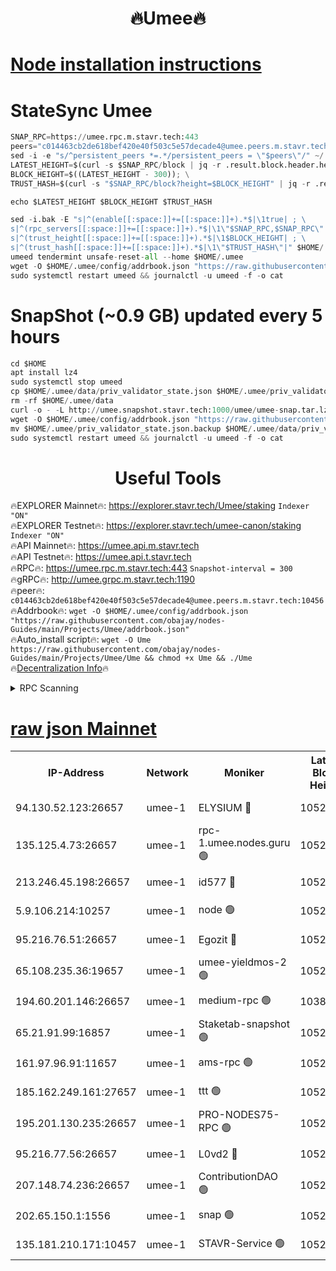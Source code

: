 <h1 align="center"> 🔥Umee🔥</h1>


[Node installation instructions](https://github.com/obajay/nodes-Guides/tree/main/Projects/Umee)
=
# StateSync Umee
```python
SNAP_RPC=https://umee.rpc.m.stavr.tech:443
peers="c014463cb2de618bef420e40f503c5e57decade4@umee.peers.m.stavr.tech:10456"
sed -i -e "s/^persistent_peers *=.*/persistent_peers = \"$peers\"/" ~/.umee/config/config.toml
LATEST_HEIGHT=$(curl -s $SNAP_RPC/block | jq -r .result.block.header.height); \
BLOCK_HEIGHT=$((LATEST_HEIGHT - 300)); \
TRUST_HASH=$(curl -s "$SNAP_RPC/block?height=$BLOCK_HEIGHT" | jq -r .result.block_id.hash)

echo $LATEST_HEIGHT $BLOCK_HEIGHT $TRUST_HASH

sed -i.bak -E "s|^(enable[[:space:]]+=[[:space:]]+).*$|\1true| ; \
s|^(rpc_servers[[:space:]]+=[[:space:]]+).*$|\1\"$SNAP_RPC,$SNAP_RPC\"| ; \
s|^(trust_height[[:space:]]+=[[:space:]]+).*$|\1$BLOCK_HEIGHT| ; \
s|^(trust_hash[[:space:]]+=[[:space:]]+).*$|\1\"$TRUST_HASH\"|" $HOME/.umee/config/config.toml
umeed tendermint unsafe-reset-all --home $HOME/.umee
wget -O $HOME/.umee/config/addrbook.json "https://raw.githubusercontent.com/obajay/nodes-Guides/main/Projects/Umee/addrbook.json"
sudo systemctl restart umeed && journalctl -u umeed -f -o cat
```
# SnapShot (~0.9 GB) updated every 5 hours
```python
cd $HOME
apt install lz4
sudo systemctl stop umeed
cp $HOME/.umee/data/priv_validator_state.json $HOME/.umee/priv_validator_state.json.backup
rm -rf $HOME/.umee/data
curl -o - -L http://umee.snapshot.stavr.tech:1000/umee/umee-snap.tar.lz4 | lz4 -c -d - | tar -x -C $HOME/.umee --strip-components 2
wget -O $HOME/.umee/config/addrbook.json "https://raw.githubusercontent.com/obajay/nodes-Guides/main/Projects/Umee/addrbook.json"
mv $HOME/.umee/priv_validator_state.json.backup $HOME/.umee/data/priv_validator_state.json
sudo systemctl restart umeed && journalctl -u umeed -f -o cat
```
 <h1 align="center"> Useful Tools</h1>

🔥EXPLORER Mainnet🔥:      https://explorer.stavr.tech/Umee/staking             `Indexer "ON"` \
🔥EXPLORER Testnet🔥:        https://explorer.stavr.tech/umee-canon/staking      `Indexer "ON"` \
🔥API Mainnet🔥:                   https://umee.api.m.stavr.tech \
🔥API Testnet🔥:                     https://umee.api.t.stavr.tech \
🔥RPC🔥:                           https://umee.rpc.m.stavr.tech:443                     `Snapshot-interval = 300` \
🔥gRPC🔥:                              http://umee.grpc.m.stavr.tech:1190 \
🔥peer🔥:                     `c014463cb2de618bef420e40f503c5e57decade4@umee.peers.m.stavr.tech:10456` \
🔥Addrbook🔥:    ```wget -O $HOME/.umee/config/addrbook.json "https://raw.githubusercontent.com/obajay/nodes-Guides/main/Projects/Umee/addrbook.json"``` \
🔥Auto_install script🔥: ```wget -O Ume https://raw.githubusercontent.com/obajay/nodes-Guides/main/Projects/Umee/Ume && chmod +x Ume && ./Ume``` \
🔥[Decentralization Info](https://github.com/obajay/StateSync-snapshots/tree/main/Projects/Umee/Decentralization)🔥

<details>
<summary>RPC Scanning</summary>

<h2 align="center"> We scan nodes in real time every 4 hours. And we provide the final result of RPC endpoints.
We cannot influence the operation of these nodes in any way. </h2>


```python
If Voting Power is higher than 0 --> then the Node is a validator of the network and may be subject to attack and be a potential threat to the chain.
```
```python
We marked such validators with a red symbol
```

</details>

[raw json Mainnet](https://rpc-check.umeem.stavr.tech/umeem/rpc-umeem-result.json)
=



<table><tr><th>IP-Address</th><th>Network</th><th>Moniker</th><th>Latest Block Height</th><th>Earliest Block Height</th><th>Catching Up</th><th>Tx Index</th><th>Voting Power</th><th>Scan Time</th></tr><tr><td>94.130.52.123:26657</td><td>umee-1</td><td>ELYSIUM 🔴</td><td>10527117</td><td>3216011</td><td>False</td><td>on</td><td>23092882</td><td>2024-02-10T06:42:53.299994525UTC</td></tr><tr><td>135.125.4.73:26657</td><td>umee-1</td><td>rpc-1.umee.nodes.guru 🟢</td><td>10527117</td><td>5167386</td><td>False</td><td>on</td><td>0</td><td>2024-02-10T06:42:53.647635131UTC</td></tr><tr><td>213.246.45.198:26657</td><td>umee-1</td><td>id577 🔴</td><td>10527105</td><td>7100001</td><td>False</td><td>on</td><td>35104852</td><td>2024-02-10T06:41:38.076374919UTC</td></tr><tr><td>5.9.106.214:10257</td><td>umee-1</td><td>node 🟢</td><td>10527113</td><td>7942001</td><td>False</td><td>on</td><td>0</td><td>2024-02-10T06:42:29.924778417UTC</td></tr><tr><td>95.216.76.51:26657</td><td>umee-1</td><td>Egozit 🔴</td><td>10527117</td><td>8262001</td><td>False</td><td>off</td><td>38497984</td><td>2024-02-10T06:42:52.918896452UTC</td></tr><tr><td>65.108.235.36:19657</td><td>umee-1</td><td>umee-yieldmos-2 🟢</td><td>10527098</td><td>9575548</td><td>False</td><td>on</td><td>0</td><td>2024-02-10T06:41:00.832544378UTC</td></tr><tr><td>194.60.201.146:26657</td><td>umee-1</td><td>medium-rpc 🟢</td><td>10382867</td><td>9984137</td><td>False</td><td>on</td><td>0</td><td>2024-02-10T06:41:44.692175369UTC</td></tr><tr><td>65.21.91.99:16857</td><td>umee-1</td><td>Staketab-snapshot 🟢</td><td>10527110</td><td>9992001</td><td>False</td><td>off</td><td>0</td><td>2024-02-10T06:42:07.673920874UTC</td></tr><tr><td>161.97.96.91:11657</td><td>umee-1</td><td>ams-rpc 🟢</td><td>10527104</td><td>10352001</td><td>False</td><td>on</td><td>0</td><td>2024-02-10T06:43:12.292439386UTC</td></tr><tr><td>185.162.249.161:27657</td><td>umee-1</td><td>ttt 🟢</td><td>10527112</td><td>10381617</td><td>False</td><td>on</td><td>0</td><td>2024-02-10T06:42:20.264846562UTC</td></tr><tr><td>195.201.130.235:26657</td><td>umee-1</td><td>PRO-NODES75-RPC 🟢</td><td>10527113</td><td>10427113</td><td>False</td><td>on</td><td>0</td><td>2024-02-10T06:42:26.705371486UTC</td></tr><tr><td>95.216.77.56:26657</td><td>umee-1</td><td>L0vd2 🔴</td><td>10527121</td><td>10427121</td><td>False</td><td>off</td><td>37617079</td><td>2024-02-10T06:43:11.918050803UTC</td></tr><tr><td>207.148.74.236:26657</td><td>umee-1</td><td>ContributionDAO 🟢</td><td>10527119</td><td>10484838</td><td>False</td><td>off</td><td>0</td><td>2024-02-10T06:43:00.785152273UTC</td></tr><tr><td>202.65.150.1:1556</td><td>umee-1</td><td>snap 🟢</td><td>10524081</td><td>10522977</td><td>False</td><td>on</td><td>0</td><td>2024-02-10T06:42:27.623553942UTC</td></tr><tr><td>135.181.210.171:10457</td><td>umee-1</td><td>STAVR-Service 🟢</td><td>10527119</td><td>10526001</td><td>False</td><td>on</td><td>0</td><td>2024-02-10T06:43:01.219641444UTC</td></tr></table>

